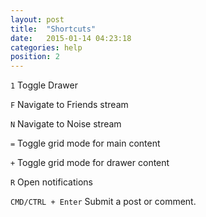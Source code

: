 ```yaml
---
layout: post
title:  "Shortcuts"
date:   2015-01-14 04:23:18
categories: help
position: 2
---
```


`1` Toggle Drawer

`F` Navigate to Friends stream

`N` Navigate to Noise stream

`=` Toggle grid mode for main content

`+` Toggle grid mode for drawer content

`R` Open notifications

`CMD/CTRL + Enter` Submit a post or comment.
